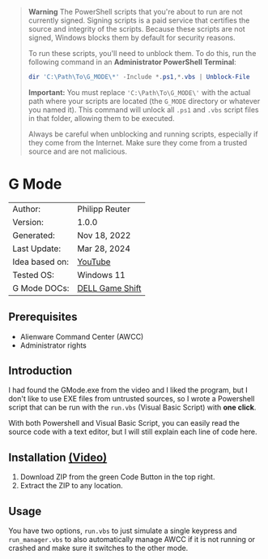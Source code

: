 > **Warning** The PowerShell scripts that you're about to run are not currently signed. Signing scripts is a paid service that certifies the source and integrity of the scripts. Because these scripts are not signed, Windows blocks them by default for security reasons. 
> 
> To run these scripts, you'll need to unblock them. To do this, run the following command in an **Administrator PowerShell Terminal**:
>
> ```powershell
> dir 'C:\Path\To\G_MODE\*' -Include *.ps1,*.vbs | Unblock-File
> ```
> 
> **Important:** You must replace `'C:\Path\To\G_MODE\'` with the actual path where your scripts are located (the `G_MODE` directory or whatever you named it). This command will unlock all `.ps1` and `.vbs` script files in that folder, allowing them to be executed.
> 
> Always be careful when unblocking and running scripts, especially if they come from the Internet. Make sure they come from a trusted source and are not malicious.

# G Mode

<table>
    <tr>
        <td>Author:</td>
        <td>Philipp Reuter</td>
    </tr>
    <tr>
        <td>Version:</td>
        <td>1.0.0</td>
    </tr>
    <tr>
        <td>Generated:</td>
        <td>Nov 18, 2022</td>
    </tr>
    <tr>
        <td>Last Update:</td>
        <td>Mar 28, 2024</td>
    </tr>
    <tr>
        <td>Idea based on:</td>
        <td><a href="https://www.youtube.com/watch?v=_uyORohSWvU">YouTube</a></td>
    </tr>
    <tr>
        <td>Tested OS:</td>
        <td>Windows 11</td>
    </tr>
    <tr>
        <td>G Mode DOCs:</td>
        <td><a href="https://www.dell.com/support/kbdoc/de-de/000132265/introduction-to-the-new-features-of-the-x500-g-series-of-gaming-notebooks?lang=en#Game_Shift">DELL Game Shift</a></td>
    </tr>
</table>

## Prerequisites

- Alienware Command Center (AWCC)
- Administrator rights

## Introduction

I had found the GMode.exe from the video and I liked the program, but I don't like to use EXE files from untrusted sources, so I wrote a Powershell script that can be run with the `run.vbs` (Visual Basic Script) with **one click**.

With both Powershell and Visual Basic Script, you can easily read the source code with a text editor, but I will still explain each line of code here.

## Installation [(Video)](https://www.youtube.com/watch?v=SmMtJ7l6naM)

1. Download ZIP from the green Code Button in the top right.
2. Extract the ZIP to any location.

## Usage

You have two options, `run.vbs` to just simulate a single keypress and `run_manager.vbs` to also automatically manage AWCC if it is not running or crashed and make sure it switches to the other mode.
